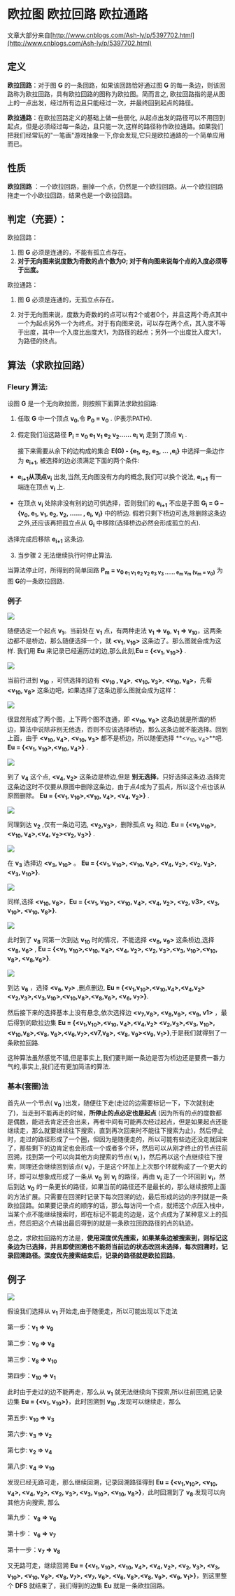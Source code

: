 # 欧拉图 欧拉回路 欧拉通路

文章大部分来自[http://www.cnblogs.com/Ash-ly/p/5397702.html](http://www.cnblogs.com/Ash-ly/p/5397702.html)


## 定义

**欧拉回路**：对于图 **G** 的一条回路，如果该回路恰好通过图 **G** 的每一条边，则该回路称为欧拉回路，具有欧拉回路的图称为欧拉图。简而言之, 欧拉回路指的是从图上的一点出发，经过所有边且只能经过一次，并最终回到起点的路径。

**欧拉通路**：在欧拉回路定义的基础上做一些弱化, 从起点出发的路径可以不用回到起点，但是必须经过每一条边，且只能一次,这样的路径称作欧拉通路。如果我们把我们经常玩的"一笔画"游戏抽象一下,你会发现,它只是欧拉通路的一个简单应用而已。

## 性质

**欧拉回路** ：一个欧拉回路，删掉一个点，仍然是一个欧拉回路。从一个欧拉回路拖走一个小欧拉回路，结果也是一个欧拉回路。

## 判定（充要）：

欧拉回路：
1. 图 **G** 必须是连通的，不能有孤立点存在。
2. **对于无向图来说度数为奇数的点个数为0; 对于有向图来说每个点的入度必须等于出度。**

欧拉通路：
1. 图 **G** 必须是连通的，无孤立点存在。

2. 对于无向图来说，度数为奇数的的点可以有2个或者0个，并且这两个奇点其中一个为起点另外一个为终点。对于有向图来说，可以存在两个点，其入度不等于出度，其中一个入度比出度大1，为路径的起点；另外一个出度比入度大1，为路径的终点。

## 算法（求欧拉回路）

### **Fleury** 算法:

设图 **G** 是一个无向欧拉图，则按照下面算法求欧拉回路:

1. 任取 **G** 中一个顶点 **v<sub>0</sub>**,令 **P<sub>0</sub> = v<sub>0</sub>** . (P表示PATH).

2. 假定我们沿这路径 **P<sub>i</sub> = v<sub>0</sub> e<sub>1</sub> v<sub>1</sub> e<sub>2</sub> v<sub>2</sub>…… e<sub>i</sub> v<sub>i</sub>** 走到了顶点 **v<sub>i</sub>** .

   接下来需要从余下的边构成的集合 **E(G) -  {e<sub>1</sub>, e<sub>2</sub>, e<sub>3</sub>, … ,e<sub>i</sub>}** 中选择一条边作为 **e<sub>i+1</sub>**, 被选择的边必须满足下面的两个条件:

+ **e<sub>i+1</sub>**从顶点**v<sub>i</sub>** 出发,当然,无向图没有方向的概念,我们可以换个说法, **e<sub>i+1</sub>** 有一端连在顶点 **v<sub>i</sub>** 上.

+ 在顶点 **v<sub>i</sub>** 处除非没有别的边可供选择，否则我们的 **e<sub>i+1</sub>** 不应是子图 **G<sub>i</sub> = G – {v<sub>0</sub>, e<sub>1</sub>, v<sub>1</sub>, e<sub>2</sub>, v<sub>2</sub>, …… , e<sub>i</sub>, v<sub>i</sub>}** 中的桥边. 假若只剩下桥边可选,除删除这条边之外,还应该再把孤立点从 **G<sub>i</sub>** 中移除(选择桥边必然会形成孤立的点).

选择完成后移除 **e<sub>i+1</sub>** 这条边.

3. 当步骤 2 无法继续执行时停止算法.

当算法停止时，所得到的简单回路 **P<sub>m</sub> = v<sub>0 e<sub>1</sub> v<sub>1</sub> e<sub>2</sub> v<sub>2</sub> e<sub>3</sub> v<sub>3</sub> …… e<sub>m</sub> v<sub>m</sub>  (v<sub>m</sub> = v<sub>0</sub>)** 为图 **G**的一条欧拉回路.

### 例子

![](./pic/1.png)

随便选定一个起点 **v<sub>1</sub>**。当前处在 **v<sub>1</sub>** 点，有两种走法 **v<sub>1</sub> => v<sub>9</sub>**, **v<sub>1</sub> => v<sub>10</sub>**，这两条边都不是桥边，那么随便选择一个，就 **<v<sub>1</sub>, v<sub>10</sub>>** 这条边了。那么图就会成为这样. 我们用 **Eu** 来记录已经遍历过的边,那么此刻,**Eu = {<v<sub>1</sub>, v<sub>10</sub>>}** .

![](./pic/2.png)

当前行进到 **v<sub>10</sub>** ，可供选择的边有 **<v<sub>10</sub> , v<sub>4</sub>>**, **<v<sub>10</sub>, v<sub>3</sub>>**, **<v<sub>10</sub>, v<sub>8</sub>>**，先看 **<v<sub>10</sub>, v<sub>8</sub>>** 这条边吧，如果选择了这条边那么图就会成为这样：

![](./pic/3.png)

很显然形成了两个图，上下两个图不连通，即 **<v<sub>10</sub>,  v<sub>8</sub>>** 这条边就是所谓的桥边，算法中说除非别无他选，否则不应该选择桥边，那么这条边就不能选择。回到上面，由于 **<v<sub>10</sub>, v<sub>4</sub>>**, **<v<sub>10</sub>, v<sub>3</sub>>** 都不是桥边，所以随便选择 **<v<sub>10</sub>, v<sub>4</sub>>**吧. **Eu = {<v<sub>1</sub>, v<sub>10</sub>>,<v<sub>10</sub>, v<sub>4</sub>>}** .

![](./pic/4.png)

到了 **v<sub>4</sub>** 这个点, **<v<sub>4</sub>, v<sub>2</sub>>** 这条边是桥边,但是 **别无选择**，只好选择这条边.选择完这条边这时不仅要从原图中删除这条边，由于点4成为了孤点，所以这个点也该从原图删除。 **Eu = {<v<sub>1</sub>, v<sub>10</sub>>,<v<sub>10</sub>, v<sub>4</sub>>, <v<sub>4</sub>, v<sub>2</sub>>}** .

![](./pic/5.png)

同理到达 **v<sub>2</sub>** ,仅有一条边可选, **<v<sub>2</sub>,v<sub>3</sub>>**，删除孤点 **v<sub>2</sub>** 和边. **Eu = {<v<sub>1</sub>,v<sub>10</sub>>,<v<sub>10</sub>, v<sub>4</sub>>,<v<sub>4</sub>, v<sub>2</sub>><v<sub>2</sub>, v<sub>3</sub>>}** .

![](./pic/6.png)

在 **v<sub>3</sub>** 选择边 **<v<sub>3</sub>, v<sub>10</sub>>** 。 **Eu = {<v<sub>1</sub>, v<sub>10</sub>>, <v<sub>10</sub>, v<sub>4</sub>>, <v<sub>4</sub>, v<sub>2</sub>>, <v<sub>2</sub>, v<sub>3</sub>>, <v<sub>3</sub>, v<sub>10</sub>>}**.

![](./pic/7.png)

同样,选择 **<v<sub>10</sub>, v<sub>8</sub>>**，**Eu = {<v<sub>1</sub>, v<sub>10</sub>>, <v<sub>10</sub>, v<sub>4</sub>>, <v<sub>4</sub>, v<sub>2</sub>>, <v<sub>2</sub>, v</sub>3</sub>>, <v<sub>3</sub>, v<sub>10</sub>>, <v<sub>10</sub>, v<sub>8</sub>>}**.

![](./pic/8.png)

此时到了 **v<sub>8</sub>** 同第一次到达 **v<sub>10</sub>** 时的情况，不能选择 **<v<sub>8</sub>, v<sub>9</sub>>** 这条桥边,选择 **<v<sub>8</sub>, v<sub>6</sub>>** , **Eu = {<v<sub>1</sub>, v<sub>10</sub>>,<v<sub>10</sub>, v<sub>4</sub>>, <v<sub>4</sub>, v<sub>2</sub>>, <v<sub>2</sub>, v<sub>3</sub>>,<v<sub>3</sub>, v<sub>10</sub>>,<v<sub>10</sub>, v<sub>8</sub>>, <v<sub>8</sub>,v<sub>6</sub>>}**.

![](./pic/9.png)

到达 **v<sub>6</sub>** ，选择 **<v<sub>6</sub>, v<sub>7</sub>>** ,删点删边, **Eu = {<v<sub>1</sub>,v<sub>10</sub>>,<v<sub>10</sub>,v<sub>4</sub>>,<v<sub>4</sub>,v<sub>2</sub>><v<sub>2</sub>,v<sub>3</sub>>,<v<sub>3</sub>,v<sub>10</sub>>,<v<sub>10</sub>,v<sub>8</sub>>,<v<sub>8</sub>,v<sub>6</sub>>, <v<sub>6</sub>, v<sub>7</sub>>}**.

然后接下来的选择基本上没有悬念,依次选择边 **<v<sub>7</sub>,v<sub>8</sub>>, <v<sub>8</sub>,v<sub>9</sub>>, <v<sub>9</sub>, v</sub>1</sub>>** ，最后得到的欧拉边集 **Eu = {<v<sub>1</sub>,v<sub>10</sub>>,<v<sub>10</sub>, v<sub>4</sub>>,<v<sub>4</sub>,v<sub>2</sub>> <v<sub>2</sub>,v<sub>3</sub>>,<v<sub>3</sub>, v<sub>10</sub>>,<v<sub>10</sub>,v<sub>8</sub>>,<v<sub>8</sub>, v<sub>6</sub>>,<v<sub>6</sub>,v<sub>7</sub>>,<v</sub>7</sub>,v<sub>8</sub>>, <v<sub>8</sub>, v<sub>9</sub>><v<sub>9</sub>, v<sub>1</sub>>}**,于是我们就得到了一条欧拉回路.

这种算法虽然感觉不错,但是事实上,我们要判断一条边是否为桥边还是要费一番力气的,事实上,我们还有更加简洁的算法.

### 基本(套圈)法
首先从一个节点( **v<sub>0</sub>** )出发，随便往下走(走过的边需要标记一下，下次就别走了)，当走到不能再走的时候，**所停止的点必定也是起点** (因为所有的点的度数都是偶数，能进去肯定还会出来，再者中间有可能再次经过起点，但是如果起点还能继续走，那么就要继续往下搜索，直到再次回来时不能往下搜索为止)，然后停止时，走过的路径形成了一个圈，但因为是随便走的，所以可能有些边还没走就回来了，那些剩下的边肯定也会形成一个或者多个环，然后可以从刚才终止的节点往前回溯，找到第一个可以向其他方向搜索的节点( **v<sub>i</sub>** )，然后再以这个点继续往下搜索，同理还会继续回到该点( **v<sub>i</sub>**)，于是这个环加上上次那个环就构成了一个更大的环，即可以想象成形成了一条从 **v<sub>0</sub>** 到 **v<sub>i</sub>** 的路径，再由 **v<sub>i</sub>** 走了一个环回到 **v<sub>i</sub>**，然后到达 **v<sub>0</sub>** 的一条更长的路径，如果当前的路径还不是最长的，那么继续按照上面的方法扩展。只需要在回溯时记录下每次回溯的边，最后形成的边的序列就是一条欧拉回路。如果要记录点的顺序的话，那么每访问一个点，就把这个点压入栈中，当某个点不能继续搜索时，即在标记不能走的边是，这个点成为了某种意义上的孤点，然后把这个点输出最后得到的就是一条欧拉回路路径的点的轨迹。

总之，求欧拉回路的方法是，**使用深度优先搜索，如果某条边被搜索到，则标记这条边为已选择，并且即使回溯也不能将当前边的状态改回未选择，每次回溯时，记录回溯路径。深度优先搜索结束后，记录的路径就是欧拉回路**。

## 例子
![](./pic/10.png)

假设我们选择从 **v<sub>1</sub>** 开始走,由于随便走，所以可能出现以下走法

第一步：**v<sub>1</sub> => v<sub>9</sub>**

第二步：**v<sub>9</sub> => v<sub>8</sub>**

第三步：**v<sub>8</sub> => v<sub>10</sub>**

第四步：**v<sub>10</sub> => v<sub>1</sub>**

此时由于走过的边不能再走，那么从 **v<sub>1</sub>** 就无法继续向下探索,所以往前回溯,记录边集 **Eu = {<v<sub>1</sub>, v<sub>10</sub>>}**，此时回溯到 **v<sub>10</sub>** ,发现可以继续走，那么

第五步: **v<sub>10</sub> => v<sub>3</sub>**

第六步:  **v<sub>3</sub>  =>  v<sub>2</sub>**

第七步: **v<sub>2</sub>  => v<sub>4</sub>**

第八步: **v<sub>4</sub>  => v<sub>10</sub>**

发现已经无路可走，那么继续回溯，记录回溯路径得到 **Eu = {<v<sub>1</sub>,v<sub>10</sub>>, <v<sub>10</sub>, v<sub>4</sub>>, <v<sub>4</sub>, v<sub>2</sub>>, <v<sub>2</sub>, v<sub>3</sub>>, <v<sub>3</sub>, v<sub>10</sub>>, <v<sub>10</sub>, v<sub>8</sub>>}**，此时回溯到了 **v<sub>8</sub>**.发现可以向其他方向搜索, 那么

第九步：    **v<sub>8</sub> => v<sub>6</sub>**

第十步：    **v<sub>6</sub> => v<sub>7</sub>**

第十一步：**v<sub>7</sub> => v<sub>8</sub>**

又无路可走，继续回溯 **Eu = {<v<sub>1</sub>, v<sub>10</sub>>, <v<sub>10</sub>, v<sub>4</sub>>, <v<sub>4</sub>, v<sub>2</sub>>,  <v<sub>2</sub>, v<sub>3</sub>>, <v<sub>3</sub>, v<sub>10</sub>>, <v<sub>10</sub>, v<sub>8</sub>>, <v<sub>8</sub>, v<sub>7</sub>>, <v<sub>7</sub>, v<sub>6</sub>>, <v<sub>6</sub>, v<sub>8</sub>>,<v<sub>8</sub>, v<sub>9</sub>>, <v<sub>9</sub>, v<sub>1</sub>>}**，到这里整个 **DFS** 就结束了，我们得到的边集 **Eu** 就是一条欧拉回路。








